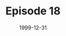 ---
layout: podcast
title: Episode 18 
number: 18
subtitle: 
summary: 
date: 1999-12-31
location: https://www.dropbox.com/s/sqkd7fh2hai77rr/watir_podcast_18.mp3?dl=0
size: 5,668,697
duration: 11:48
---